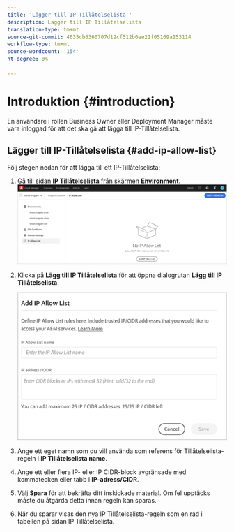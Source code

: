 ```yaml
---
title: 'Lägger till IP Tillåtelselista '
description: Lägger till IP Tillåtelselista
translation-type: tm+mt
source-git-commit: 4635cb6360707d12cf512b0ee21f05169a153114
workflow-type: tm+mt
source-wordcount: '154'
ht-degree: 0%

---
```



# Introduktion {#introduction}

En användare i rollen Business Owner eller Deployment Manager måste vara inloggad för att det ska gå att lägga till IP-Tillåtelselista.

## Lägger till IP-Tillåtelselista {#add-ip-allow-list}

Följ stegen nedan för att lägga till ett IP-Tillåtelselista:

1. Gå till sidan **IP Tillåtelselista** från skärmen **Environment**.
   ![](/help/implementing/cloud-manager/assets/ip-allow-list/ip-allow-list-create.png)

1. Klicka på **Lägg till IP Tillåtelselista** för att öppna dialogrutan **Lägg till IP Tillåtelselista**.

   ![](/help/implementing/cloud-manager/assets/ip-allow-list/ip-allow-list-create02.png)

1. Ange ett eget namn som du vill använda som referens för Tillåtelselista-regeln i **IP Tillåtelselista name**.

1. Ange ett eller flera IP- eller IP CIDR-block avgränsade med kommatecken eller tabb i **IP-adress/CIDR**.

1. Välj **Spara** för att bekräfta ditt inskickade material. Om fel upptäcks måste du åtgärda detta innan regeln kan sparas.

1. När du sparar visas den nya IP Tillåtelselista-regeln som en rad i tabellen på sidan IP Tillåtelselista.
